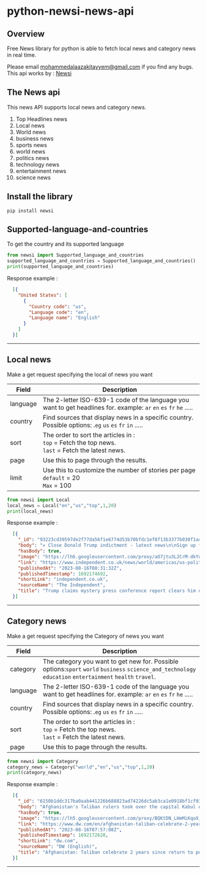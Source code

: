 # python-newsi-news-api

## Overview


Free News library for python is able to fetch local news and category news in real time.

Please email mohammedalaazakitayyem@gmail.com if you find any bugs.
This api works by : [Newsi](https://newsi-app.com)

## The News api

This news API supports local news and category news.

1. Top Headlines news
2. Local news
3. World news
4. business news
5. sports news
6. world news
7. politics news
8. technology news
9. entertainment news
10. science news



## Install the library
```
pip install newsi 
```



## Supported-language-and-countries

To get the country and its supported language



```python
from newsi import Supported_language_and_countries
supported_language_and_countries = Supported_language_and_countries()
print(supported_language_and_countries)
```
Response example :
```JSON
  [{
    "United States": [
      {
        "Country code": "us",
        "Language code": "en",
        "Language name": "English"
      }
    ]
  }]
```
---


## Local news

Make a get request specifying the local of news you want

Field | Description
------|------------
language | The 2-letter ISO-639-1 code of the language you want to get headlines for. example: ```ar``` ```en``` ```es``` ```fr``` ```he``` .....
country | Find sources that display news in a specific country. Possible options: .```eg``` ```us``` ```es``` ```fr``` ```in``` .....
sort | The order to sort the articles in :<br/>```top``` = Fetch the top news.<br/>```last``` = Fetch the latest news.
page | Use this to page through the results.
limit | Use this to customize the number of stories per page <br/>```default``` = 20<br/> ```Max``` = 100

```python
from newsi import Local
local_news = Local("en","us","top",1,20)
print(local_news)
```
Response example :
```JSON
  [{
    "_id": "93223cd39597de2f77da56f1e6774d53b70bfdc1ef8f13b3377b030f1a47b350",
    "body": "✕ Close Donald Trump indictment - latest news\n\nSign up for the daily Inside Washington email for exclusive US coverage and analysis sent to your inbox Get our free Inside Washington email Please enter a valid email address Please enter a valid email address SIGN UP I would like to be emailed about offers, events and updates from The Independent. Read our privacy notice Thanks for signing up to the\n\nInside Washington email {{ #verifyErrors }} {{ message }} {{ /verifyErrors }} {{ ^verifyErrors }} Something went wrong. Please try again later {{ /verifyErrors }}\n\nDonald Trump has promised to share an “irrefutable” report on his baseless claims of election fraud in Georgia.\n\n“A Large, Complex, Detailed but Irrefutable REPORT on the Presidential Election Fraud which took place in Georgia is almost complete & will be presented by me at a major News Conference at 11.00am on Monday of next week,” Mr Trump said.\n\nThe former president and 18 of his allies have been indicted on a range of criminal charges relating to the former president’s attempts to alter Georgia‘s 2020 election results.\n\nHe described the extensive charge sheet produced by a grand jury in Fulton County as an attempt to stop him from running in next year’s election, saying that the “the witch hunt continues”.\n\nMr Trump has been charged with 13 counts including racketeering, filing false documents, and attempting to coerce public officers to violate their oaths, according to court documents.\n\nIt marks the fourth major indictment against Mr Trump in nearly as many months, and the second related directly to his actions during the 2020 election.\n\nMr Trump has been issued with an arrest warrant and ordered to surrender by 25 August.",
    "hasBody": true,
    "image": "https://lh6.googleusercontent.com/proxy/aO7jtu3L2CrM-dkYuyB1iGTMC0jUXCXfzuPIaWeKCyG0DVwTOpZn42CVkblpl3XqzcYu3ZRbDaiw55plsjYam2tXbvaZI7Lvws9MQIQGZYBmKbLC2X4PKtFLm5MvrQP33zlnyN1ZpoJv8NjW7SnsUksR167lLHwQIKs=s1200",
    "link": "https://www.independent.co.uk/news/world/americas/us-politics/trump-indictment-arrest-warrant-georgia-latest-b2393765.html",
    "publishedAt": "2023-08-16T08:31:32Z",
    "publishedTimestamp": 1692174692,
    "shortLink": "independent.co.uk",
    "sourceName": "The Independent",
    "title": "Trump claims mystery press conference report clears him of Georgia election charges"
  }]
```
---




## Category news

Make a get request specifying the Category of news you want

Field | Description
------|------------
category | The category you want to get new for. Possible options:```sport``` ```world``` ```business``` ```science_and_technology``` ```education``` ```entertainment``` ```health``` ```travel```.
language | The 2-letter ISO-639-1 code of the language you want to get headlines for. example: ```ar``` ```en``` ```es``` ```fr``` ```he``` .....
country | Find sources that display news in a specific country. Possible options: .```eg``` ```us``` ```es``` ```fr``` ```in``` .....
sort | The order to sort the articles in :<br/>```top``` = Fetch the top news.<br/>```last``` = Fetch the latest news.
page | Use this to page through the results.


```python
from newsi import Category
category_news = Category("world","en","us","top",1,20)
print(category_news)
```
Response example :
```JSON
  [{
    "_id": "6150b1ddc317ba0aab441226b688823ad74226dc5ab3ca1e0918bf1cf9361ce0",
    "body": "Afghanistan's Taliban rulers took over the capital Kabul on August 15, 2021. A Taliban spokesperson denied the group was anti-woman in comments to DW, while the UN has accused it of gender apartheid.\n\nAfghanistan's Taliban rulers on Tuesday celebrated the second anniversary of their return to power.\n\nThe group took over the Afghan capital Kabul on August 15, 2021. The US-backed government collapsed and much of its leadership, including former President Ashraf Ghani, went into exile.\n\nSo far, no country has recognized the Taliban's government in Afghanistan.\n\nTaliban mark 'Independence Day'\n\nTaliban authorities held official events across the country, celebrating what they called \"Afghanistan's Independence day from the US occupation.\"\n\nTaliban celebrate 2nd Anniversary of Afghan takeover To view this video please enable JavaScript, and consider upgrading to a web browser that supports HTML5 video\n\nUS-led forces overthrew the Taliban-led Islamic Emirate of Afghanistan in 2001 and withdrew 20 years later.\n\n\"On the second anniversary of the conquest of Kabul, we would like to congratulate the mujahid (holy warrior) nation of Afghanistan and ask them to thank Almighty Allah for this great victory,\" Taliban spokesman Zabihullah Mujahid said.\n\n\"The conquest of Kabul proved once again that no one can control the proud nation of Afghanistan and guarantee their stay in this country,\" the Taliban government said in a statement.\n\nTaliban spokesperson to DW: 'How can we be against women?'\n\nTaliban spokesperson Suhail Shaheen denied that the de facto rulers of Afghanistan were anti-woman in comments to DW News Asia.\n\n\"How can we be against women?\" he said. \"They are our mothers, wives, daughters, sisters.\"\n\nTaliban authorities have imposed a number of restrictions on women, including enforcing a strict dress code in public, barring them from gyms and parks, and keeping women out of secondary and tertiary education.\n\nShaheen insisted that the Taliban have not denied women the right to education.\n\nHe said that the Taliban would reopen schools and universities to girls and women, but did not provide a timeline for this. \"There is a committee set up to create an Islamic environment for that,\" he said.\n\nShaheen argued that the Islamist group is supporting women's progress by allowing them to study nursing and specialize as doctors.\n\nAfghanistan's Taliban rulers have allowed for the continued existence female medical professionals so that women do not have to be treated by male staff.\n\nThe UN has accused the Taliban of practicing gender apartheid. UN Deputy Secretary-General Amina Mohammed said on Tuesday that Taliban rule has \"upturned\" the lives of Afghan women.\n\n\"It's been two years since the Taliban took over in Afghanistan. Two years that upturned the lives of Afghan women and girls, their rights and futures,\" she said in a statement.\n\nBlinken: No normalization of ties without women's rights\n\nUS Secretary of State Antony Blinken reiterated that continued engagement between Washington and the Taliban was conditional on the group supporting the rights of women.\n\n\"We continue to work to hold the Taliban accountable for the many commitments that it's made and not fulfilled, particularly when it comes to the rights of women and girls,\" Blinken told reporters.\n\nHow are Afghan women coping with Taliban rule? To view this video please enable JavaScript, and consider upgrading to a web browser that supports HTML5 video\n\n\"We've been very clear with the Taliban — and dozens of countries around the world have been very clear — that the path to any more normal relationship between the Taliban and other countries will be blocked unless and until the rights of women and girls among other things are actually supported,\" Blinken said.\n\nBlinken defended Washington's decision to withdraw from Afghanistan, which preceded the Taliban's return to power.\n\n\"The decision to withdraw from Afghanistan was an incredibly difficult one, but also the right one,\" Blinken said. \"We ended America's longest war. For the first time in 20 years, we don't have another generation of young Americans going to fight and die.\"\n\nGerman NGO: Humanitarian situation 'dramatic'\n\nDespite a decrease in fighting, Afghanistan has been grappling with a major humanitarian crisis since the withdrawal of US-led forces and a number of international aid organizations.\n\nThe Asia Regional Director of the German humanitarian NGO Welthungerhilfe, Elke Gottschalk, has described the situation in Afghanistan as \"dramatic.\"\n\nShe said that 17 million people in the country are threatened by hunger and 29 million people are dependent on humanitarian aid. \"You can see this on every street corner,\" she said in remarks to German public broadcaster ARD.\n\nAfghanistan has a total population of around 42 million.\n\nThe country's Taliban rulers imposed a ban on women working in NGOs in 2022, which Gottschalk said brought about additional complications.\n\nShe said that while 20% of Welthungerhilfe employees are women, each of these positions had to be negotiated separately and approved by the Taliban.\n\nThe head of the Kabul office of Caritas International, Stefan Recker, told Deutschlandfunk radio that two women were still working for the organization but were not allowed to work in the office.\n\nRecker said that the situation in the country was desperate and many people wanted to flee. However, he said he was hopeful because of the improved security situation and the decrease in street crime.\n\nsdi/wd (AFP, dpa, AP, Reuters)",
    "hasBody": true,
    "image": "https://lh5.googleusercontent.com/proxy/BQKtDN_LHmMiKqoX_H5IiI72B2Ib43BIMycnPyFdHGJs_X7j-5FW2OI-q-kSOtU-cWbtHLjTIv1pjqUPqlPE-WcaWgHsa54=s1200",
    "link": "https://www.dw.com/en/afghanistan-taliban-celebrate-2-years-since-return-to-power/a-66542834",
    "publishedAt": "2023-08-16T07:57:08Z",
    "publishedTimestamp": 1692172628,
    "shortLink": "dw.com",
    "sourceName": "DW (English)",
    "title": "Afghanistan: Taliban celebrate 2 years since return to power"
  }]
```
---